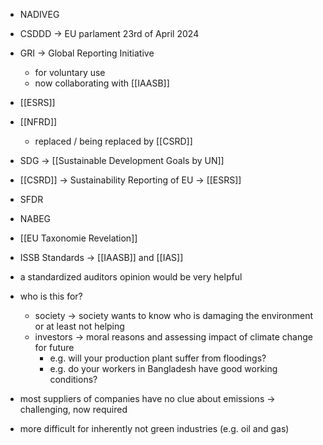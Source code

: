 - NADIVEG
- CSDDD -> EU parlament 23rd of April 2024
- GRI -> Global Reporting Initiative
	- for voluntary use
	- now collaborating with [[IAASB]]
- [[ESRS]]
- [[NFRD]]
	- replaced / being replaced by [[CSRD]]
- SDG -> [[Sustainable Development Goals by UN]]
- [[CSRD]] -> Sustainability Reporting of EU -> [[ESRS]]
- SFDR
- NABEG
- [[EU Taxonomie Revelation]]
- ISSB Standards -> [[IAASB]] and [[IAS]]





- a standardized auditors opinion would be very helpful
- who is this for?
	- society -> society wants to know who is damaging the environment or at least not helping
	- investors -> moral reasons and assessing impact of climate change for future
		- e.g. will your production plant suffer from floodings?
		- e.g. do your workers in Bangladesh have good working conditions?
- most suppliers of companies have no clue about emissions -> challenging, now required
- more difficult for inherently not green industries (e.g. oil and gas)